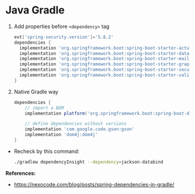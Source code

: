 # Java Gradle

1. Add properties before `<dependency>` tag

    ```groovy
    ext['spring-security.version']='5.8.2'
    dependencies {
      implementation 'org.springframework.boot:spring-boot-starter-actuator'
      implementation 'org.springframework.boot:spring-boot-starter-data-jpa'
      implementation 'org.springframework.boot:spring-boot-starter-mail'
      implementation 'org.springframework.boot:spring-boot-starter-graphql'
      implementation 'org.springframework.boot:spring-boot-starter-security'
      implementation 'org.springframework.boot:spring-boot-starter-validation'
    }
    ```

1. Native Gradle way

    ```groovy
    dependencies {
        // import a BOM
        implementation platform('org.springframework.boot:spring-boot-dependencies:2.7.9')

        // define dependencies without versions
        implementation 'com.google.code.gson:gson'
        implementation 'dom4j:dom4j'
    }
    ```

- Recheck by this command:

  ```bash
  ./gradlew dependencyInsight --dependency=jackson-databind
  ```

**References:**

- <https://nexocode.com/blog/posts/spring-dependencies-in-gradle/>
